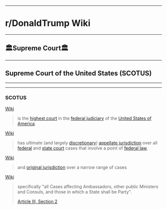 -----

# **r/DonaldTrump Wiki**

-----

## 🏛️Supreme Court🏛️

-----


## Supreme Court of the United States (SCOTUS)


-----

[//]:# 'Dev'

[//]:# 'TO USE for Official Sourcing'
[//]:# 'Assume Post-2020-09-18_1939'
[//]:# 'ODNI'
[//]:# 'NCSC-CI // NCSC-NI'
[//]:# 'Disinfo Policy'
[//]:# 'In Effect'
[//]:# 'https://www.dni.gov/index.php/ncsc-home'

[//]:# '2020-09-18_2045'
[//]:# 'Wikipedia'
[//]:# 'SCOTUS'
[//]:# 'Archive: https://archive.is/sDYgy'

[//]:# '2020-09-18_2051'
[//]:# 'Wikipedia'
[//]:# 'Supreme Court'
[//]:# 'Archive: https://archive.is/NoMXP'

[//]:# '2020-09-18_2053'
[//]:# 'Wikipedia'
[//]:# 'Federal judiciary of the United States'
[//]:# 'Archive: https://archive.is/CiSX3'

[//]:# '2020-09-18_2056'
[//]:# 'Wikipedia'
[//]:# 'United States of America'
[//]:# 'Archive: https://archive.is/h1lpN'


[//]:# '2020-09-18_2109'
[//]:# 'Wikipedia'
[//]:# 'Procedures of the Supreme Court of the United States'
[//]:# 'Archive: https://archive.is/A4ddx'
[//]:# 'Archive: https://archive.is/wip/A4ddx'

[//]:# '2020-09-18_2110'
[//]:# 'Wikipedia'
[//]:# 'Appellate jurisdiction'
[//]:# 'Archive: https://archive.is/A4ddx'
[//]:# 'Archive: https://archive.is/wip/3wNAC'

[//]:# '2020-09-18_2115'
[//]:# 'Wikipedia'
[//]:# 'Federal tribunals in the United States'
[//]:# 'Archive: https://archive.is/IN3an'
[//]:# 'Archive: https://archive.is/wip/IN3an'

[//]:# '2020-09-18_2118'
[//]:# 'Wikipedia'
[//]:# 'State court (United States)'
[//]:# 'Archive: https://archive.is/Osy5P'
[//]:# 'Archive: https://archive.is/wip/Osy5P'

[//]:# '2020-09-18_2122'
[//]:# 'Wikipedia'
[//]:# 'Law of the United States'
[//]:# 'Archive: https://archive.is/ePPrw'
[//]:# 'Archive: https://archive.is/wip/ePPrw'

[//]:# '2020-09-18_2124'
[//]:# 'Wikipedia'
[//]:# 'Original jurisdiction'
[//]:# 'Archive: https://archive.is/1Irau'
[//]:# 'Archive: https://archive.is/wip/1Irau'



[//]:# '2020-09-18_2100'
[//]:# 'Wikipedia'
[//]:# 'Article Three of the United States Constitution'
[//]:# 'Archive: https://archive.is/6Gx5N'


[//]:# 'Sourcing Standards for Wiki Page'
[//]:# '0000-00-00_0000'
[//]:# 'Top Lvl Domain of Site Archived'
[//]:# 'Title of Page'
[//]:# 'Archive Finished'
[//]:# 'Archive In Progress (If Applicable)'

[//]:# '2020-09-18_1939'
[//]:# 'Yale Journal on Regulation'
[//]:# 'Judge Amy Coney Barrett on Statutory Interpretation: Textualism, Precedent, Judicial Restraint, and the Future of Chevron, by Evan Bernick'
[//]:# 'Archive: https://archive.is/KigAU'
[//]:# '2020-09-18_1939'
[//]:# 'Wikipedia'
[//]:# 'Archive: https://archive.is/Yo8ui'
[//]:# '2020-09-18_1939'
[//]:# 'C-Span 2017-09-06 Hearing // Pending Judicial/Justice Dept Nomination Hearing'
[//]:# 'Live: https://www.c-span.org/video/?433501-1/amy-coney-barrett-testifies-seventh-circuit-confirmation-hearing-2017'
[//]:# '2020-09-18_1939'
[//]:# 'C-Span 2017-09-06 Hearing // Pending Judicial/Justice Dept Nomination Hearing'
[//]:# 'Archive: https://archive.is/Isufx'
[//]:# '2020-09-18_1939'
[//]:# 'ACB Clears Path for 1st Federal Execution in 17 yrs'
[//]:# 'Archive: https://archive.is/AQ76k'

[//]:# 'Dev'

-----


### SCOTUS

[Wiki](https://archive.is/sDYgy#selection-1253.2-1265.2)
>is the [highest court](https://archive.is/NoMXP) in the [federal judiciary](https://archive.is/CiSX3) of the [United States of America](https://archive.is/h1lpN).

[Wiki](https://archive.is/sDYgy#selection-1265.5-1285.2)
>has ultimate (and largely [discretionary](https://archive.is/A4ddx)) [appellate jurisdiction](https://archive.is/3wNAC) over all [federal](https://archive.is/IN3an) and [state court](https://archive.is/wip/Osy5P) cases that involve a point of [federal law](https://archive.is/wip/ePPrw),

[Wiki](https://archive.is/sDYgy#selection-1285.1-1289.29)
>and [original jurisdiction](https://archive.is/wip/1Irau) over a narrow range of cases

[Wiki](https://archive.is/sDYgy#selection-1289.31-1293.3)
>specifically "all Cases affecting Ambassadors, other public Ministers and Consuls, and those in which a State shall be Party". 
>
>[Article III, Section 2](https://archive.is/6Gx5N)